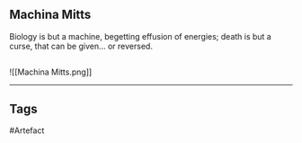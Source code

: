 ## Machina Mitts
Biology is but a machine, begetting effusion of energies; death is but a curse, that can be given... or reversed.
## 
![[Machina Mitts.png]]

---
## Tags
#Artefact